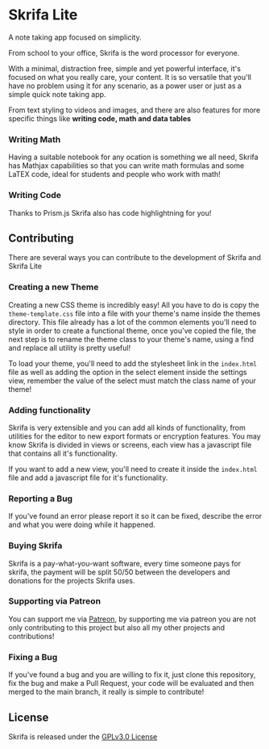 # Skrifa Lite

A note taking app focused on simplicity.

From school to your office, Skrifa is the word processor for everyone.

With a minimal, distraction free, simple and yet powerful interface, it's focused on what you really care, your content. It is so versatile that you'll have no problem using it for any scenario, as a power user or just as a simple quick note taking app.

From text styling to videos and images, and there are also features for more specific things like **writing code, math and data tables**

### Writing Math
Having a suitable notebook for any ocation is something we all need, Skrifa has Mathjax capabilities so that you can write math formulas and some LaTEX code, ideal for students and people who work with math!

### Writing Code
Thanks to Prism.js Skrifa also has code highlightning for you!

## Contributing
There are several ways you can contribute to the development of Skrifa and Skrifa Lite

### Creating a new Theme
Creating a new CSS theme is incredibly easy! All you have to do is copy the `theme-template.css` file into a file with your theme's name inside the themes directory.
This file already has a lot of the common elements you'll need to style in order to create a functional theme, once you've copied the file, the next step is to rename the theme class to your theme's name, using a find and replace all utility is pretty useful!

To load your theme, you'll need to add the stylesheet link in the `index.html` file as well as adding the option in the select element inside the settings view, remember the value of the select must match the class name of your theme!

### Adding functionality
Skrifa is very extensible and you can add all kinds of functionality, from utilities for the editor to new export formats or encryption features. You may know Skrifa is divided in views or screens, each view has a javascript file that contains all it's functionality.

If you want to add a new view, you'll need to create it inside the `index.html` file and add a javascript file for it's functionality.

### Reporting a Bug
If you've found an error please report it so it can be fixed, describe the error and what you were doing while it happened.

### Buying Skrifa
Skrifa is a pay-what-you-want software, every time someone pays for skrifa, the payment will be split 50/50 between the developers and donations for the projects Skrifa uses.

### Supporting via Patreon
You can support me via [Patreon](https://www.patreon.com/Hyuchia), by supporting me via patreon you are not only contributing to this project but also all my other projects and contributions!

### Fixing a Bug
If you've found a bug and you are willing to fix it, just clone this repository, fix the bug and make a Pull Request, your code will be evaluated and then merged to the main branch, it really is simple to contribute!

## License
Skrifa is released under the [GPLv3.0 License](https://github.com/Skrifa/License/blob/master/LICENSE)